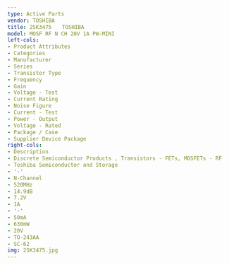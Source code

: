 ```yaml
---
type: Active Parts
vendor: TOSHIBA
title: 2SK3475　　TOSHIBA
model: MOSF RF N CH 20V 1A PW-MINI
left-cols:
- Product Attributes
- Categories
- Manufacturer
- Series
- Transistor Type
- Frequency
- Gain
- Voltage - Test
- Current Rating
- Noise Figure
- Current - Test
- Power - Output
- Voltage - Rated
- Package / Case
- Supplier Device Package
right-cols:
- Description
- Discrete Semiconductor Products , Transistors - FETs, MOSFETs - RF
- Toshiba Semiconductor and Storage
- '-'
- N-Channel
- 520MHz
- 14.9dB
- 7.2V
- 1A
- '-'
- 50mA
- 630mW
- 20V
- TO-243AA
- SC-62
img: 2SK3475.jpg
---
```

